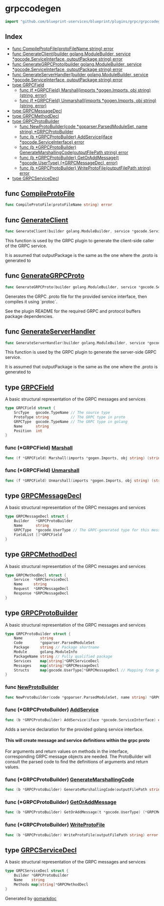 <!-- Code generated by gomarkdoc. DO NOT EDIT -->

# grpccodegen

```go
import "github.com/blueprint-uservices/blueprint/plugins/grpc/grpccodegen"
```

## Index

- [func CompileProtoFile\(protoFileName string\) error](<#CompileProtoFile>)
- [func GenerateClient\(builder golang.ModuleBuilder, service \*gocode.ServiceInterface, outputPackage string\) error](<#GenerateClient>)
- [func GenerateGRPCProto\(builder golang.ModuleBuilder, service \*gocode.ServiceInterface, outputPackage string\) error](<#GenerateGRPCProto>)
- [func GenerateServerHandler\(builder golang.ModuleBuilder, service \*gocode.ServiceInterface, outputPackage string\) error](<#GenerateServerHandler>)
- [type GRPCField](<#GRPCField>)
  - [func \(f \*GRPCField\) Marshall\(imports \*gogen.Imports, obj string\) \(string, error\)](<#GRPCField.Marshall>)
  - [func \(f \*GRPCField\) Unmarshall\(imports \*gogen.Imports, obj string\) \(string, error\)](<#GRPCField.Unmarshall>)
- [type GRPCMessageDecl](<#GRPCMessageDecl>)
- [type GRPCMethodDecl](<#GRPCMethodDecl>)
- [type GRPCProtoBuilder](<#GRPCProtoBuilder>)
  - [func NewProtoBuilder\(code \*goparser.ParsedModuleSet, name string\) \*GRPCProtoBuilder](<#NewProtoBuilder>)
  - [func \(b \*GRPCProtoBuilder\) AddService\(iface \*gocode.ServiceInterface\) error](<#GRPCProtoBuilder.AddService>)
  - [func \(b \*GRPCProtoBuilder\) GenerateMarshallingCode\(outputFilePath string\) error](<#GRPCProtoBuilder.GenerateMarshallingCode>)
  - [func \(b \*GRPCProtoBuilder\) GetOrAddMessage\(t \*gocode.UserType\) \(\*GRPCMessageDecl, error\)](<#GRPCProtoBuilder.GetOrAddMessage>)
  - [func \(b \*GRPCProtoBuilder\) WriteProtoFile\(outputFilePath string\) error](<#GRPCProtoBuilder.WriteProtoFile>)
- [type GRPCServiceDecl](<#GRPCServiceDecl>)


<a name="CompileProtoFile"></a>
## func [CompileProtoFile](<https://gitlab.mpi-sws.org/cld/blueprint2/blueprint/blob/main/plugins/grpc/grpccodegen/protogen.go#L86>)

```go
func CompileProtoFile(protoFileName string) error
```



<a name="GenerateClient"></a>
## func [GenerateClient](<https://gitlab.mpi-sws.org/cld/blueprint2/blueprint/blob/main/plugins/grpc/grpccodegen/clientgen.go#L18>)

```go
func GenerateClient(builder golang.ModuleBuilder, service *gocode.ServiceInterface, outputPackage string) error
```

This function is used by the GRPC plugin to generate the client\-side caller of the GRPC service.

It is assumed that outputPackage is the same as the one where the .proto is generated to

<a name="GenerateGRPCProto"></a>
## func [GenerateGRPCProto](<https://gitlab.mpi-sws.org/cld/blueprint2/blueprint/blob/main/plugins/grpc/grpccodegen/protogen.go#L23>)

```go
func GenerateGRPCProto(builder golang.ModuleBuilder, service *gocode.ServiceInterface, outputPackage string) error
```

Generates the GRPC .proto file for the provided service interface, then compiles it using \`protoc\`.

See the plugin README for the required GRPC and protocol buffers package dependencies.

<a name="GenerateServerHandler"></a>
## func [GenerateServerHandler](<https://gitlab.mpi-sws.org/cld/blueprint2/blueprint/blob/main/plugins/grpc/grpccodegen/servergen.go#L18>)

```go
func GenerateServerHandler(builder golang.ModuleBuilder, service *gocode.ServiceInterface, outputPackage string) error
```

This function is used by the GRPC plugin to generate the server\-side GRPC service.

It is assumed that outputPackage is the same as the one where the .proto is generated to

<a name="GRPCField"></a>
## type [GRPCField](<https://gitlab.mpi-sws.org/cld/blueprint2/blueprint/blob/main/plugins/grpc/grpccodegen/protogen.go#L105-L111>)

A basic structural representation of the GRPC messages and services

```go
type GRPCField struct {
    SrcType   gocode.TypeName // The source type
    ProtoType string          // The GRPC type in proto
    GRPCType  gocode.TypeName // The GRPC type in golang
    Name      string
    Position  int
}
```

<a name="GRPCField.Marshall"></a>
### func \(\*GRPCField\) [Marshall](<https://gitlab.mpi-sws.org/cld/blueprint2/blueprint/blob/main/plugins/grpc/grpccodegen/marshallgen.go#L118>)

```go
func (f *GRPCField) Marshall(imports *gogen.Imports, obj string) (string, error)
```



<a name="GRPCField.Unmarshall"></a>
### func \(\*GRPCField\) [Unmarshall](<https://gitlab.mpi-sws.org/cld/blueprint2/blueprint/blob/main/plugins/grpc/grpccodegen/marshallgen.go#L173>)

```go
func (f *GRPCField) Unmarshall(imports *gogen.Imports, obj string) (string, error)
```



<a name="GRPCMessageDecl"></a>
## type [GRPCMessageDecl](<https://gitlab.mpi-sws.org/cld/blueprint2/blueprint/blob/main/plugins/grpc/grpccodegen/protogen.go#L113-L118>)

A basic structural representation of the GRPC messages and services

```go
type GRPCMessageDecl struct {
    Builder   *GRPCProtoBuilder
    Name      string
    GRPCType  *gocode.UserType // The GRPC-generated type for this message
    FieldList []*GRPCField
}
```

<a name="GRPCMethodDecl"></a>
## type [GRPCMethodDecl](<https://gitlab.mpi-sws.org/cld/blueprint2/blueprint/blob/main/plugins/grpc/grpccodegen/protogen.go#L120-L125>)

A basic structural representation of the GRPC messages and services

```go
type GRPCMethodDecl struct {
    Service  *GRPCServiceDecl
    Name     string
    Request  *GRPCMessageDecl
    Response *GRPCMessageDecl
}
```

<a name="GRPCProtoBuilder"></a>
## type [GRPCProtoBuilder](<https://gitlab.mpi-sws.org/cld/blueprint2/blueprint/blob/main/plugins/grpc/grpccodegen/protogen.go#L133-L142>)

A basic structural representation of the GRPC messages and services

```go
type GRPCProtoBuilder struct {
    Name        string
    Code        *goparser.ParsedModuleSet
    Package     string // Package shortname
    Module      golang.ModuleInfo
    PackageName string // Fully qualified package
    Services    map[string]*GRPCServiceDecl
    Messages    map[string]*GRPCMessageDecl
    Structs     map[gocode.UserType]*GRPCMessageDecl // Mapping from golang struct to the corresponding message
}
```

<a name="NewProtoBuilder"></a>
### func [NewProtoBuilder](<https://gitlab.mpi-sws.org/cld/blueprint2/blueprint/blob/main/plugins/grpc/grpccodegen/protogen.go#L145>)

```go
func NewProtoBuilder(code *goparser.ParsedModuleSet, name string) *GRPCProtoBuilder
```



<a name="GRPCProtoBuilder.AddService"></a>
### func \(\*GRPCProtoBuilder\) [AddService](<https://gitlab.mpi-sws.org/cld/blueprint2/blueprint/blob/main/plugins/grpc/grpccodegen/protogen.go#L252>)

```go
func (b *GRPCProtoBuilder) AddService(iface *gocode.ServiceInterface) error
```

Adds a service declaration for the provided golang service interface.

#### This will create message and service definitions within the grpc proto

For arguments and return values on methods in the interface, corresponding GRPC message objects are needed. The ProtoBuilder will consult the parsed code to find the definitions of arguments and return values.

<a name="GRPCProtoBuilder.GenerateMarshallingCode"></a>
### func \(\*GRPCProtoBuilder\) [GenerateMarshallingCode](<https://gitlab.mpi-sws.org/cld/blueprint2/blueprint/blob/main/plugins/grpc/grpccodegen/marshallgen.go#L94>)

```go
func (b *GRPCProtoBuilder) GenerateMarshallingCode(outputFilePath string) error
```



<a name="GRPCProtoBuilder.GetOrAddMessage"></a>
### func \(\*GRPCProtoBuilder\) [GetOrAddMessage](<https://gitlab.mpi-sws.org/cld/blueprint2/blueprint/blob/main/plugins/grpc/grpccodegen/protogen.go#L272>)

```go
func (b *GRPCProtoBuilder) GetOrAddMessage(t *gocode.UserType) (*GRPCMessageDecl, error)
```



<a name="GRPCProtoBuilder.WriteProtoFile"></a>
### func \(\*GRPCProtoBuilder\) [WriteProtoFile](<https://gitlab.mpi-sws.org/cld/blueprint2/blueprint/blob/main/plugins/grpc/grpccodegen/protogen.go#L176>)

```go
func (b *GRPCProtoBuilder) WriteProtoFile(outputFilePath string) error
```



<a name="GRPCServiceDecl"></a>
## type [GRPCServiceDecl](<https://gitlab.mpi-sws.org/cld/blueprint2/blueprint/blob/main/plugins/grpc/grpccodegen/protogen.go#L127-L131>)

A basic structural representation of the GRPC messages and services

```go
type GRPCServiceDecl struct {
    Builder *GRPCProtoBuilder
    Name    string
    Methods map[string]*GRPCMethodDecl
}
```

Generated by [gomarkdoc](<https://github.com/princjef/gomarkdoc>)

